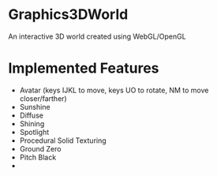 # Graphics3DWorld
An interactive 3D world created using WebGL/OpenGL

# Implemented Features 
- Avatar (keys IJKL to move, keys UO to rotate, NM to move closer/farther)
- Sunshine 
- Diffuse
- Shining
- Spotlight
- Procedural Solid Texturing
- Ground Zero
- Pitch Black
- 